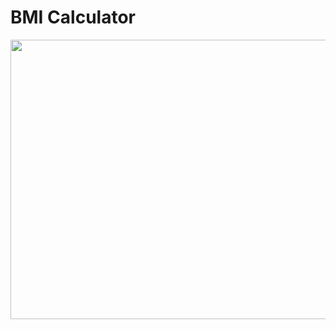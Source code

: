 # BMI Calculator

<img src="https://github.com/harshiniakshaya/React-Mini-Projects/assets/149646981/e18d13a8-d3b1-4d0b-8798-952aac98a8f4" width="932" height="447">
